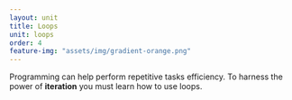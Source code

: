 ```yaml
---
layout: unit
title: Loops
unit: loops
order: 4
feature-img: "assets/img/gradient-orange.png"
---
```


Programming can help perform repetitive tasks efficiency. To harness the power of **iteration** you must learn how to use loops.